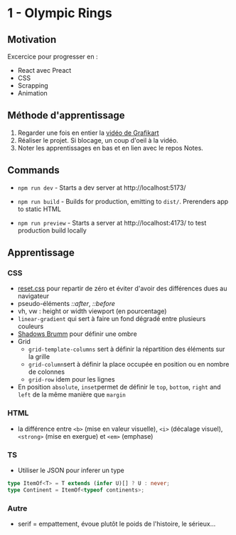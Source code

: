 # 1 - Olympic Rings

## Motivation

Excercice pour progresser en :

- React avec Preact
- CSS
- Scrapping
- Animation

## Méthode d'apprentissage

1. Regarder une fois en entier la [vidéo de Grafikart](https://www.youtube.com/watch?v=zw_Z0CuYOV8)
2. Réaliser le projet. Si blocage, un coup d'oeil à la vidéo.
3. Noter les apprentissages en bas et en lien avec le repos Notes.

## Commands

- `npm run dev` - Starts a dev server at http://localhost:5173/

- `npm run build` - Builds for production, emitting to `dist/`. Prerenders app to static HTML

- `npm run preview` - Starts a server at http://localhost:4173/ to test production build locally

## Apprentissage

### CSS

- [reset.css](https://github.com/elad2412/the-new-css-reset) pour repartir de zéro et éviter d'avoir des différences dues au navigateur
- pseudo-éléments _::after_, _::before_
- vh, vw : height or width viewport (en pourcentage)
- `linear-gradient` qui sert à faire un fond dégradé entre plusieurs couleurs
- [Shadows Brumm](https://shadows.brumm.af) pour définir une ombre
- Grid
  - `grid-template-columns` sert à définir la répartition des éléments sur la grille
  - `grid-column`sert à définir la place occupée en position ou en nombre de colonnes
  - `grid-row` idem pour les lignes
- En position `absolute`, `inset`permet de définir le `top`, `bottom`, `right` and `left` de la même manière que `margin`

### HTML

- la différence entre `<b>` (mise en valeur visuelle), `<i>` (décalage visuel), `<strong>` (mise en exergue) et `<em>` (emphase)

### TS

- Utiliser le JSON pour inferer un type

```ts
type ItemOf<T> = T extends (infer U)[] ? U : never;
type Continent = ItemOf<typeof continents>;
```

### Autre

- serif = empattement, évoue plutôt le poids de l'histoire, le sérieux...
